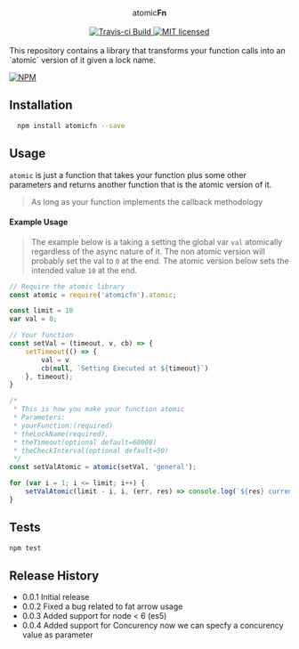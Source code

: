 <div align="center">


<br/>
atomic<b>Fn</b>
<br/><br/>

<a href="https://travis-ci.org/bdjibril/atomicfn">
  <img src="https://travis-ci.org/bdjibril/atomicfn.svg?branch=master" alt="Travis-ci Build"/>
</a>

<a href="https://github.com/bdjibril/micro-worker/blob/master/LICENSE">
  <img src="https://img.shields.io/badge/license-MIT-blue.svg" alt="MIT licensed"/>
</a>

<br/>
<br/>
</div>
This repository contains a library that transforms your function calls into an `atomic` version of it given a lock name.

[![NPM](https://nodei.co/npm/atomicfn.png)](https://nodei.co/npm/atomicfn/)

## Installation
```bash
  npm install atomicfn --save
```


## Usage
`atomic` is just a function that takes your function plus some other parameters and returns another function that is the atomic version of it.

> As long as your function implements the callback methodology

#### Example Usage
 
 > The example below is a taking a setting the global var `val` atomically regardless of the async nature of it. The non atomic version will probably set the val to `0` at the end. The atomic version below sets the intended value `10` at the end.

```javascript
// Require the atomic library
const atomic = require('atomicfn').atomic;

const limit = 10
var val = 0;

// Your function
const setVal = (timeout, v, cb) => {
	setTimeout(() => {
		val = v
		cb(null, `Setting Executed at ${timeout}`)
	}, timeout);
}

/* 
 * This is how you make your function atomic
 * Parameters:
 * yourFunction:(required)
 * theLockName(required), 
 * theTimeout(optional default=60000)
 * theCheckInterval(optional default=50) 
 */
const setValAtomic = atomic(setVal, 'general');

for (var i = 1; i <= limit; i++) {
	setValAtomic(limit - i, i, (err, res) => console.log(`${res} current value ${val}`))
}
```

## Tests
```bash
npm test
```

## Release History
* 0.0.1 Initial release
* 0.0.2 Fixed a bug related to fat arrow usage
* 0.0.3 Added support for node < 6 (es5)
* 0.0.4 Added support for Concurency now we can specfy a concurency value as parameter
